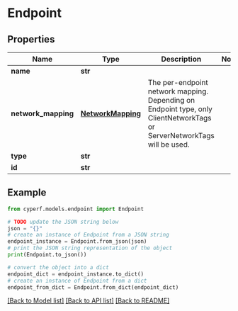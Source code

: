 # Endpoint


## Properties

Name | Type | Description | Notes
------------ | ------------- | ------------- | -------------
**name** | **str** |  | 
**network_mapping** | [**NetworkMapping**](NetworkMapping.md) | The per-endpoint network mapping. Depending on Endpoint type, only ClientNetworkTags or ServerNetworkTags will be used. | 
**type** | **str** |  | 
**id** | **str** |  | 

## Example

```python
from cyperf.models.endpoint import Endpoint

# TODO update the JSON string below
json = "{}"
# create an instance of Endpoint from a JSON string
endpoint_instance = Endpoint.from_json(json)
# print the JSON string representation of the object
print(Endpoint.to_json())

# convert the object into a dict
endpoint_dict = endpoint_instance.to_dict()
# create an instance of Endpoint from a dict
endpoint_from_dict = Endpoint.from_dict(endpoint_dict)
```
[[Back to Model list]](../README.md#documentation-for-models) [[Back to API list]](../README.md#documentation-for-api-endpoints) [[Back to README]](../README.md)


